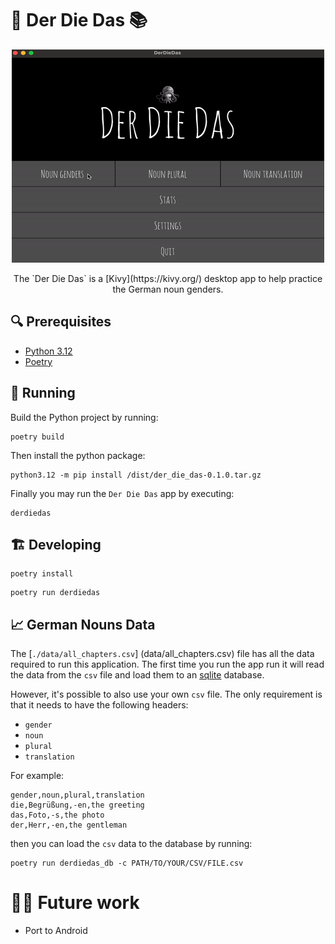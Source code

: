 # 🐙 Der Die Das 📚 

<p align="center">
  <img src="src/der_die_das/assets/images/demo.gif" />
</p>

<p align="center">
The `Der Die Das` is a [Kivy](https://kivy.org/) desktop app to help practice the German noun genders.
</p>

## 🔍 Prerequisites 

- [Python 3.12](https://www.python.org/downloads/release/python-3125/)
- [Poetry](https://python-poetry.org/)

## 👟 Running
Build the Python project by running: 

```
poetry build
```

Then install the python package:

```
python3.12 -m pip install /dist/der_die_das-0.1.0.tar.gz
```

Finally you may run the `Der Die Das` app by executing:
```
derdiedas
```

## 🏗️ Developing

```
poetry install
```

```
poetry run derdiedas
```

## 📈 German Nouns Data

The [`./data/all_chapters.csv`] (data/all_chapters.csv) file  has all the data required to run this application. The first time you run the app run it will read the data from the `csv` file and load them to an [sqlite](https://www.sqlite.org/) database.

However, it's possible to also use your own `csv` file. The only requirement is that it needs to have the following headers:

- `gender`
- `noun`
- `plural`
- `translation`

For example:

```
gender,noun,plural,translation
die,Begrüßung,-en,the greeting
das,Foto,-s,the photo
der,Herr,-en,the gentleman
```

then you can load the `csv` data to the database by running:
```
poetry run derdiedas_db -c PATH/TO/YOUR/CSV/FILE.csv
```


# 🤌🏻 Future work
- Port to Android

